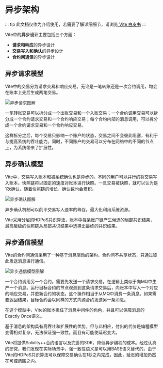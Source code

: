 # 异步架构

::: tip
此文档仅作为介绍使用，若需要了解详细细节，请浏览[ Vite 白皮书](https://www.vite.org/whitepaper/vite_cn.pdf)
:::
 
Vite中的**异步设计**主要包括三个方面：

* **请求和响应**的异步设计
* **交易写入和确认**的异步设计
* **合约间通信**的异步设计

## 异步请求模型

Vite中的交易分为请求交易和响应交易。无论是一笔转账还是一次合约调用，均会在账本上先后生成两笔交易。

![异步请求图解](~/images/async-transaction.png)

一笔转账交易可以拆分成一个出账交易和一个入账交易；一个合约调用交易可以拆分成一个合约请求交易和一个合约响应交易；每个合约内部的消息调用，可以拆分成一个合约请求交易和一个合约响应交易。

这样拆分之后，每个交易只影响一个账户的状态，交易之间不会彼此阻塞，有利于与提高系统的吞吐能力。同时，不同账户的交易可以分布在网络中的不同的节点上，为系统带来了扩展性。

## 异步确认模型

Vite中，交易写入账本和被系统确认也是异步的。不同的用户可以并行的将交易写入账本，快照链将以固定的速度对账本进行快照。一旦交易被快照，就可以认为是1次确认，随着快照链的增长，确认数也会累积。

![异步确认图解](~/images/async-confirm.png)

异步确认机制可以削平交易写入速率的峰谷，最大化利用系统资源。

Vite采用分层的HDPoS共识算法，账本中每条账户链产生候选的局部共识结果，最高层级的快照链从局部共识结果中选择出最终的共识结果。


## 异步通信模型

Vite的合约间通信采用了一种基于消息驱动的架构，合约间不共享状态，只通过彼此发送消息进行通信。

![异步通信模型图解](~/images/async-contract.png)

一个合约调用另一个合约，需要先发送一个请求交易，在逻辑上类似于向MQ中生产一个消息。运行目标合约的节点观测到这条请求交易后，向账本中写入一个对应的响应交易，并更新合约的状态。这个操作相当于从MQ中消费一条消息。如果需要返回结果，目标合约会以同样的方式向源合约发送另一条消息。

在这个模型中，Vite的账本担任了消息中间件的角色，并且可以保障消息的Exactly Once语义。

基于消息的架构具有高吞吐和扩展性的优势。但与此相应，付出的代价是编程模型变得相对复杂，无法保证强一致性，而且有可能使延迟变大。

Vite将提供Solidity++合约语言以及完善的SDK，降低异步编程的成本。经过认真的研究，我们发现在实际场景中，强一致性语义是可以用BASE语义替代的。由于Vite的HDPoS共识算法可以保障交易确认在1秒之内完成，因此，延迟的增加仍然在可控范围之内。
